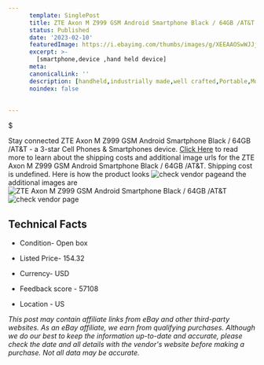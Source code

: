 ```yaml
---
      template: SinglePost
      title: ZTE Axon M Z999 GSM Android Smartphone Black / 64GB /AT&T
      status: Published
      date: '2023-02-10'
      featuredImage: https://i.ebayimg.com/thumbs/images/g/XEEAAOSwWJJjwftw/s-l225.jpg
      excerpt: >-
        [smartphone,device ,hand held device]
      meta:
      canonicalLink: ''
      description: [handheld,industrially made,well crafted,Portable,Mobile,Compact,Convenient,Lightweight,Maneuverable,Man-portable,Miniature,Carriable,Hand-held,Light,Holdable,Transportable,Mobile device,Pocket-sized,On-the-go,Wireless,Cordless,Compact size,Convenient size, smartphone,device ,hand held device]
      noindex: false
        
        
---
```

$

Stay connected ZTE Axon M Z999 GSM Android Smartphone Black / 64GB /AT&T - a 3-star Cell Phones & Smartphones device. [Click Here](https://www.ebay.com/itm/394452911661?hash=item5bd739c62d%3Ag%3AXEEAAOSwWJJjwftw&amdata=enc%3AAQAHAAAA4E33%2BRMWJvSzYCiRsPZbPq60qxgWQZ%2Br%2FryV%2Bb%2FqTbt4CDIUX6lyTje3j%2BDbDxmYRJgA29FRQVd8%2FzbiUaWnSj%2FtXwGbHkSsPn5qlmCKGFdPWcQJgJEcAPQK5KMQfeh%2BxBLDuRglLYqfFzCuASAKrEeXNdPgeIgtRcukboXv5q%2BnVDe8sARR832h%2F4gNxLF%2Berz8I2pbfXdu0x1c8Kc2Y9e3SEfbdkflG2Wf1nvCNYCMLQR53OcOosBc3AHGNtmXADJ9f9f2%2FePmiCLkvS4E29S0TdvpoS5Tv67rVMWQfOAb&mkevt=1&mkcid=1&mkrid=711-53200-19255-0&campid=%253CePNCampaignId%253E&customid=%253CreferenceId%253E&toolid=10049) to read more to learn about the shipping costs and additional image urls for the ZTE Axon M Z999 GSM Android Smartphone Black / 64GB /AT&T. Shipping cost is undefined. Here is how the product looks ![check vendor page](https://i.ebayimg.com/thumbs/images/g/XEEAAOSwWJJjwftw/s-l225.jpg)and the additional images are![ZTE Axon M Z999 GSM Android Smartphone Black / 64GB /AT&T](https://i.ebayimg.com/images/g/XEEAAOSwWJJjwftw/s-l1600.jpg)![check vendor page](https://origin-galleryplus.ebayimg.com/ws/web/394452911661_2_0_1/225x225.jpg)



 ## Technical Facts 



     
      

 - Condition- Open box 


      

 - Listed Price- 154.32 


      

 - Currency- USD 


      

 - Feedback score - 57108 


      

 - Location - US 


      
      

 *_This post may contain affiliate links from eBay and other third-party websites. As an eBay affiliate, we earn from qualifying purchases. Although we do our best to keep the information up-to-date and accurate, please check the date and all details with the vendor's website before making a purchase. Not all data may be accurate._*






